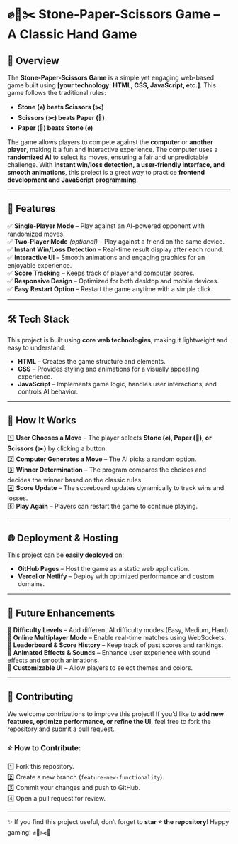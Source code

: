 # ✊📄✂️ Stone-Paper-Scissors Game – A Classic Hand Game  

## 📌 Overview  
The **Stone-Paper-Scissors Game** is a simple yet engaging web-based game built using **[your technology: HTML, CSS, JavaScript, etc.]**. This game follows the traditional rules:  

- **Stone (✊) beats Scissors (✂️)**  
- **Scissors (✂️) beats Paper (📄)**  
- **Paper (📄) beats Stone (✊)**  

The game allows players to compete against the **computer** or **another player**, making it a fun and interactive experience. The computer uses a **randomized AI** to select its moves, ensuring a fair and unpredictable challenge. With **instant win/loss detection, a user-friendly interface, and smooth animations**, this project is a great way to practice **frontend development and JavaScript programming**.  

---  

## 🎯 Features  
✅ **Single-Player Mode** – Play against an AI-powered opponent with randomized moves.  
✅ **Two-Player Mode** *(optional)* – Play against a friend on the same device.  
✅ **Instant Win/Loss Detection** – Real-time result display after each round.  
✅ **Interactive UI** – Smooth animations and engaging graphics for an enjoyable experience.  
✅ **Score Tracking** – Keeps track of player and computer scores.  
✅ **Responsive Design** – Optimized for both desktop and mobile devices.  
✅ **Easy Restart Option** – Restart the game anytime with a simple click.  

---  

## 🛠️ Tech Stack  
This project is built using **core web technologies**, making it lightweight and easy to understand:  

- **HTML** – Creates the game structure and elements.  
- **CSS** – Provides styling and animations for a visually appealing experience.  
- **JavaScript** – Implements game logic, handles user interactions, and controls AI behavior.  

---  

## 🔄 How It Works  
1️⃣ **User Chooses a Move** – The player selects **Stone (✊), Paper (📄), or Scissors (✂️)** by clicking a button.  
2️⃣ **Computer Generates a Move** – The AI picks a random option.  
3️⃣ **Winner Determination** – The program compares the choices and decides the winner based on the classic rules.  
4️⃣ **Score Update** – The scoreboard updates dynamically to track wins and losses.  
5️⃣ **Play Again** – Players can restart the game to continue playing.  

---  

## 🌐 Deployment & Hosting  
This project can be **easily deployed** on:  
- **GitHub Pages** – Host the game as a static web application.  
- **Vercel or Netlify** – Deploy with optimized performance and custom domains.  

---  

## 📅 Future Enhancements  
🚀 **Difficulty Levels** – Add different AI difficulty modes (Easy, Medium, Hard).  
🚀 **Online Multiplayer Mode** – Enable real-time matches using WebSockets.  
🚀 **Leaderboard & Score History** – Keep track of past scores and rankings.  
🚀 **Animated Effects & Sounds** – Enhance user experience with sound effects and smooth animations.  
🚀 **Customizable UI** – Allow players to select themes and colors.  

---  

## 🤝 Contributing  
We welcome contributions to improve this project! If you’d like to **add new features, optimize performance, or refine the UI**, feel free to fork the repository and submit a pull request.  

### ⭐ How to Contribute:  
1️⃣ Fork this repository.  
2️⃣ Create a new branch (`feature-new-functionality`).  
3️⃣ Commit your changes and push to GitHub.  
4️⃣ Open a pull request for review.  

---  

✨ If you find this project useful, don’t forget to **star ⭐ the repository**! Happy gaming! ✊📄✂️🚀
